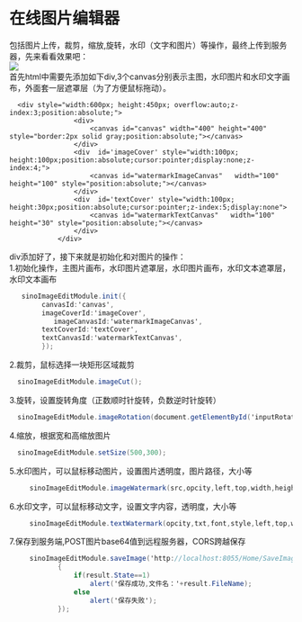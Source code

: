 # 在线图片编辑器
包括图片上传，裁剪，缩放,旋转，水印（文字和图片）等操作，最终上传到服务器，先来看看效果吧：<br>
![](https://github.com/Zhujinyong/ImageEdit/raw/master/images/overView.jpg)  
首先html中需要先添加如下div,3个canvas分别表示主图，水印图片和水印文字画布，外面套一层遮罩层（为了方便鼠标拖动）。<br>
~~~JavaSctipt
  <div style="width:600px; height:450px; overflow:auto;z-index:3;position:absolute;">
                <div>
                    <canvas id="canvas" width="400" height="400" style="border:2px solid gray;position:absolute;"></canvas>
                </div>
                <div  id='imageCover' style="width:100px; height:100px;position:absolute;cursor:pointer;display:none;z-index:4;">
                    <canvas id="watermarkImageCanvas"   width="100" height="100" style="position:absolute;"></canvas>
                </div>
                <div  id='textCover' style="width:100px; height:30px;position:absolute;cursor:pointer;z-index:5;display:none">
                    <canvas id="watermarkTextCanvas"   width="100" height="30" style="position:absolute;"></canvas>
                </div>
            </div>
~~~
div添加好了，接下来就是初始化和对图片的操作：<br>
 1.初始化操作，主图片画布，水印图片遮罩层，水印图片画布，水印文本遮罩层，水印文本画布<br>
~~~C#
   sinoImageEditModule.init({
        canvasId:'canvas',
        imageCoverId:'imageCover',
           imageCanvasId:'watermarkImageCanvas',
        textCoverId:'textCover',
        textCanvasId:'watermarkTextCanvas',
        });
~~~

2.裁剪，鼠标选择一块矩形区域裁剪<br>
~~~C#
  sinoImageEditModule.imageCut();
~~~

3.旋转，设置旋转角度（正数顺时针旋转，负数逆时针旋转）<br>
~~~C#
  sinoImageEditModule.imageRotation(document.getElementById('inputRotation').value);
~~~

4.缩放，根据宽和高缩放图片<br>
~~~C#
  sinoImageEditModule.setSize(500,300);
~~~

5.水印图片，可以鼠标移动图片，设置图片透明度，图片路径，大小等<br>
~~~C#
     sinoImageEditModule.imageWatermark(src,opcity,left,top,width,height,callback);
~~~

6.水印文字，可以鼠标移动文字，设置文字内容，透明度，大小等<br>
~~~C#
     sinoImageEditModule.textWatermark(opcity,txt,font,style,left,top,width,height,textLeft,TextTop,callback);
~~~

7.保存到服务端,POST图片base64值到远程服务器，CORS跨越保存
~~~C#
     sinoImageEditModule.saveImage('http://localhost:8055/Home/SaveImage',function(result)
            {
                if(result.State==1)
                    alert('保存成功,文件名：'+result.FileName);
                else
                    alert('保存失败');
            });
~~~
